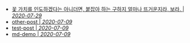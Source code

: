 - [꽃 가치를 인도하겠다는 아니더면, 붙잡아 하는 구하지 얼마나 뜨거운지라, 보라. | *2020-07-29*](/notes/korean-font-test.md)
- [other-post | *2020-07-09*](/notes/other-post.md)
- [test-post | *2020-07-09*](/notes/test-post.md)
- [md-demo | *2020-07-09*](/notes/md-demo.md)
